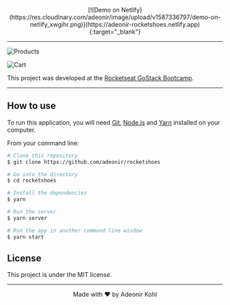 <p align="center">
  [![Demo on Netlify](https://res.cloudinary.com/adeonir/image/upload/v1587336797/demo-on-netlify_xwgihr.png)](https://adeonir-rocketshoes.netlify.app){:target="_blank"}
</p>

---

![Products](https://res.cloudinary.com/adeonir/image/upload/v1587336525/rocketshoes-products_ioocdn.png)

![Cart](https://res.cloudinary.com/adeonir/image/upload/v1587336535/rocketshoes-cart_z2e3us.png)

This project was developed at the [Rocketseat GoStack Bootcamp](https://rocketseat.com.br/gostack).

---

## How to use

To run this application, you will need [Git](https://git-scm.com/), [Node.js](https://nodejs.org/) and [Yarn](https://yarnpkg.com/) installed on your computer.

From your command line:

```bash
# Clone this repository
$ git clone https://github.com/adeonir/rocketshoes

# Go into the directory
$ cd rocketshoes

# Install the dependencies
$ yarn

# Run the server
$ yarn server

# Run the app in another command line window
$ yarn start
```

## License

This project is under the MIT license.

---

<p align="center">
Made with ♥️ by Adeonir Kohl
</p>
